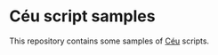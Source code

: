 # Céu script samples
This repository contains some samples of [Céu](http://www.ceu-lang.org/) scripts.
